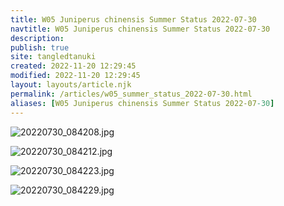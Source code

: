 ```yaml
---
title: W05 Juniperus chinensis Summer Status 2022-07-30
navtitle: W05 Juniperus chinensis Summer Status 2022-07-30
description: 
publish: true
site: tangledtanuki
created: 2022-11-20 12:29:45
modified: 2022-11-20 12:29:45
layout: layouts/article.njk
permalink: /articles/w05_summer_status_2022-07-30.html
aliases: [W05 Juniperus chinensis Summer Status 2022-07-30]
---
```



![20220730_084208.jpg](/img/20220730_084208.jpg)

![20220730_084212.jpg](/img/20220730_084212.jpg)

![20220730_084223.jpg](/img/20220730_084223.jpg)

![20220730_084229.jpg](/img/20220730_084229.jpg)